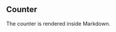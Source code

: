 <!-- Components -->
<script>
  import Counter from './Counter.svelte';
</script>

## Counter

The counter is rendered inside Markdown.

<Counter />
